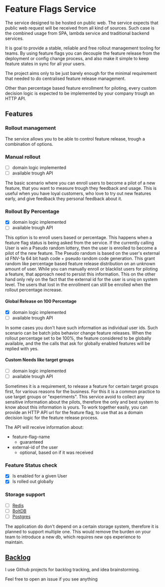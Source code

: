 # Feature Flags Service

The service designed to be hosted on public web.
The service expects that public web request will be received from all kind of sources.
Such case is the combined usage from SPA, lambda service and traditional backend services.

It is goal to provide a stable, reliable and free rollout management tooling for teams.
By using feature flags you can decouple the feature release from the deployment or config change process,
and also make it simple to keep feature states in sync for all your users.

The project aims only to be just barely enough for the minimal requirement 
that needed to do centralised feature release management.

Other than percentage based feature enrollment for piloting, 
every custom decision logic is expected to be implemented by your company trough an HTTP API.

## Features 

### Rollout management

The service allows you to be able to control feature release, trough a combination of options.

### Manual rollout
- [ ] domain logic implemented
- [ ] available trough API 

The basic scenario where you can enroll users to become a pilot of a new feature,
that you want to measure trough they feedback and usage.
This is useful when you have loyal customers, who love to try out new features early,
and give feedback they personal feedback about it.

### Rollout By Percentage
- [X] domain logic implemented
- [ ] available trough API

This option is to enroll users based or percentage.
This happens when a feature flag status is being asked from the service.
If the currently calling User is win a Pseudo random lottery,
then the user is enrolled to become a pilot of the new feature.
The Pseudo random is based on the user's 
external id FNV-1a 64 bit hash code + pseudo random code generation.
This grant random like percentage based feature release distribution on an unknown amount of user.
While you can manually enroll or blacklist users for piloting a feature,
that approach need to persist this information.
This on the other hand only rely on the fact that the external id for the user is uniq on system level. 
The users that lost in the enrollment can still be enrolled when the rollout percentage increase.

#### Global Release on 100 Percentage
- [X] domain logic implemented
- [ ] available trough API

In some cases you don't have such information as individual user ids.
Such scenario can be batch jobs behavior change feature releases.
When the rollout percentage set to be 100%, the feature considered to be globally available,
and the the calls that ask for globally enabled features will be replied with yes.

#### Custom Needs like target groups
- [ ] domain logic implemented
- [ ] available trough API

Sometimes it is a requirement, to release a feature for certain target groups first,
for various reasons for the business.
For this it is a common practice to use target groups or "experiments".
This service avoid to collect any sensitive information about the pilots,
therefore the only and best system to know about this information is yours.
To work together easily, you can provide an HTTP API url for the feature flag,
to use that as a domain decision logic for the feature release process.

The API will receive information about:
* feature-flag-name
  * guaranteed
* external-id of the user
  * optional, based on if it was received


### Feature Status check
- [X] Is enabled for a given User
- [X] Is rolled out globally
    
### Storage support
- [ ] [Redis](https://github.com/antirez/redis)
- [ ] [BoltDB](https://github.com/boltdb/bolt)
- [ ] [Postgres](https://github.com/postgres/postgres)

The application do don't depend on a certain storage system,
therefore it is planned to support multiple one.
This would remove the burden on your team to introduce a new db,
which requires new ops experience to maintain.
    
## [Backlog](https://github.com/adamluzsi/FeatureFlags/projects)

I use Github projects for backlog tracking,
and idea brainstorming.

Feel free to open an issue if you see anything
